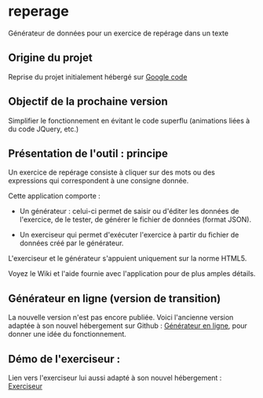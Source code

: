 # reperage
Générateur de données pour un exercice de repérage dans un texte

## Origine du projet
Reprise du projet initialement hébergé sur [Google code](https://code.google.com/archive/p/reperage/)

## Objectif de la prochaine version
Simplifier le fonctionnement en évitant le code superflu (animations liées à du code JQuery, etc.)

## Présentation de l'outil : principe

Un exercice de repérage consiste à cliquer sur des mots ou des expressions qui correspondent à une consigne donnée.

Cette application comporte :

+ Un générateur : celui-ci permet de saisir ou d'éditer les données de l'exercice, de le tester, de générer le fichier de données (format JSON).
    
+ Un exerciseur qui permet d'exécuter l'exercice à partir du fichier de données créé par le générateur.

L'exerciseur et le générateur s'appuient uniquement sur la norme HTML5.

Voyez le Wiki et l'aide fournie avec l'application pour de plus amples détails.

## Générateur en ligne (version de transition)

La nouvelle version n'est pas encore publiée. Voici l'ancienne version adaptée à son nouvel hébergement sur Github : [Générateur en ligne](https://pcardona34.github.io/reperage/), pour donner une idée du fonctionnement.

## Démo de l'exerciseur :

Lien vers l'exerciseur lui aussi adapté à son nouvel hébergement : [Exerciseur](https://pcardona34.github.io/exercice_reperage/reperage.html)
